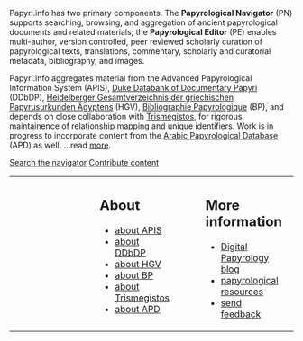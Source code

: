 <span class="papyriDotInfo">Papyri.info</span> has two primary components. The **Papyrological Navigator** (PN) supports searching, browsing, and aggregation of ancient papyrological documents and related materials; the **Papyrological Editor** (PE) enables multi-author, version controlled, peer reviewed scholarly curation of papyrological texts, translations, commentary, scholarly and curatorial metadata, bibliography, and images. 

Papyri.info aggregates material from the Advanced Papyrological Information System 
(APIS), [Duke Databank of Documentary Papyri](ddbdp.md) (DDbDP), [Heidelberger Gesamtverzeichnis der griechischen Papyrusurkunden Ägyptens](http://www.rzuser.uni-heidelberg.de/~gv0/) (HGV), [Bibliographie Papyrologique](http://www.ulb.ac.be/philo/cpeg/bp.htm) (BP), and depends on close collaboration with  [Trismegistos](http://www.trismegistos.org/), for rigorous maintainence of relationship mapping and unique identifiers. Work is in progress to incorporate content from the [Arabic Papyrological Database](http://orientw.uzh.ch:8080/apd/project.jsp) (APD) as well. ...read [more](about).


<div id="search"> 
  <a href="/search" id="searchbutton">Search the navigator</a>
  <a href="/editor" id="editorbutton">Contribute content</a>
</div>

<table width="100%">
  <tr>
    <td width="50%" valign="top" style="padding-left:10em;padding-right:2em;"><h2>About</h2>
    <ul class="about">
      <li><a href="http://www.columbia.edu/cu/lweb/projects/digital/apis/about.html" title="learn about the Advanced Papyrological Information System">about APIS</a></li>
      <li><a href="/ddbdp" title="learn about the Duke Databank of Documentary Papyri">about DDbDP</a></li>
      <li><a href="http://www.rzuser.uni-heidelberg.de/%7Egv0/" title="learn about the Heidelberger Gesamtverzeichnis der griechischen Papyrusurkunden Ägyptens">about HGV</a></li>
      <li><a href="http://www.ulb.ac.be/philo/cpeg/bp.htm" title="learn about the Bibliographie Papyrologique">about BP</a></li>
      <li><a href="http://www.trismegistos.org/" title="learn about the Trismegistos project">about Trismegistos</a></li>
      <li><a href="http://www.ori.uzh.ch/apd" title="learn about the Arabic Papyrological Database">about APD</a></li>
    </ul></td>
    <td width="50%" valign="top" style="padding-left:2em;padding-right:10em;"><h2>More information</h2>
    <ul class="about">
      <li><a href="http://digitalpapyrology.blogspot.com/">Digital Papyrology blog</a></li> 
      <li><a href="resources.html">papyrological resources</a></li>
      <li><a href="feedback.html">send feedback</a></li>
    </ul></td>
  </tr>
</table>
